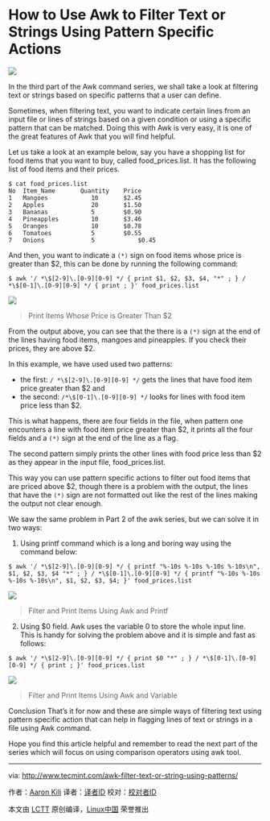 How to Use Awk to Filter Text or Strings Using Pattern Specific Actions
=========================================================================

![](http://www.tecmint.com/wp-content/uploads/2016/04/Use-Awk-to-Filter-Text-or-Strings-Using-Pattern.png)

In the third part of the Awk command series, we shall take a look at filtering text or strings based on specific patterns that a user can define.

Sometimes, when filtering text, you want to indicate certain lines from an input file or lines of strings based on a given condition or using a specific pattern that can be matched. Doing this with Awk is very easy, it is one of the great features of Awk that you will find helpful.

Let us take a look at an example below, say you have a shopping list for food items that you want to buy, called food_prices.list. It has the following list of food items and their prices.

```
$ cat food_prices.list 
No	Item_Name		Quantity	Price
1	Mangoes			   10		$2.45
2	Apples			   20		$1.50
3	Bananas			   5		$0.90
4	Pineapples		   10		$3.46
5	Oranges			   10		$0.78
6	Tomatoes		   5		$0.55
7	Onions			   5            $0.45
```

And then, you want to indicate a `(*)` sign on food items whose price is greater than $2, this can be done by running the following command:

```
$ awk '/ *\$[2-9]\.[0-9][0-9] */ { print $1, $2, $3, $4, "*" ; } / *\$[0-1]\.[0-9][0-9] */ { print ; }' food_prices.list
```

![](http://www.tecmint.com/wp-content/uploads/2016/04/Filter-and-Print-Text-Using-Awk.gif)
>Print Items Whose Price is Greater Than $2

From the output above, you can see that the there is a `(*)` sign at the end of the lines having food items, mangoes and pineapples. If you check their prices, they are above $2.

In this example, we have used used two patterns:

- the first: `/ *\$[2-9]\.[0-9][0-9] */` gets the lines that have food item price greater than $2 and
- the second: `/*\$[0-1]\.[0-9][0-9] */` looks for lines with food item price less than $2.

This is what happens, there are four fields in the file, when pattern one encounters a line with food item price greater than $2, it prints all the four fields and a `(*)` sign at the end of the line as a flag.

The second pattern simply prints the other lines with food price less than $2 as they appear in the input file, food_prices.list.

This way you can use pattern specific actions to filter out food items that are priced above $2, though there is a problem with the output, the lines that have the `(*)` sign are not formatted out like the rest of the lines making the output not clear enough.

We saw the same problem in Part 2 of the awk series, but we can solve it in two ways:

1. Using printf command which is a long and boring way using the command below:

```
$ awk '/ *\$[2-9]\.[0-9][0-9] */ { printf "%-10s %-10s %-10s %-10s\n", $1, $2, $3, $4 "*" ; } / *\$[0-1]\.[0-9][0-9] */ { printf "%-10s %-10s %-10s %-10s\n", $1, $2, $3, $4; }' food_prices.list 
```

![](http://www.tecmint.com/wp-content/uploads/2016/04/Filter-and-Print-Items-Using-Awk-and-Printf.gif)
>Filter and Print Items Using Awk and Printf

2. Using $0 field. Awk uses the variable 0 to store the whole input line. This is handy for solving the problem above and it is simple and fast as follows:

```
$ awk '/ *\$[2-9]\.[0-9][0-9] */ { print $0 "*" ; } / *\$[0-1]\.[0-9][0-9] */ { print ; }' food_prices.list 
```

![](http://www.tecmint.com/wp-content/uploads/2016/04/Filter-and-Print-Items-Using-Awk-and-Variable.gif)
>Filter and Print Items Using Awk and Variable

Conclusion
That’s it for now and these are simple ways of filtering text using pattern specific action that can help in flagging lines of text or strings in a file using Awk command.

Hope you find this article helpful and remember to read the next part of the series which will focus on using comparison operators using awk tool.


--------------------------------------------------------------------------------

via: http://www.tecmint.com/awk-filter-text-or-string-using-patterns/

作者：[Aaron Kili][a]
译者：[译者ID](https://github.com/译者ID)
校对：[校对者ID](https://github.com/校对者ID)

本文由 [LCTT](https://github.com/LCTT/TranslateProject) 原创编译，[Linux中国](https://linux.cn/) 荣誉推出

[a]: http://www.tecmint.com/author/aaronkili/

